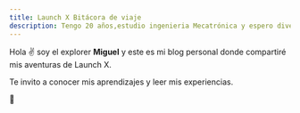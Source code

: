 ```yaml
---
title: Launch X Bitácora de viaje
description: Tengo 20 años,estudio ingenieria Mecatrónica y espero divertirme mucho.
---
```


Hola ✌️  soy el explorer **Miguel** y este es mi blog personal donde compartiré mis aventuras de Launch X.

Te invito a conocer mis aprendizajes y leer mis experiencias.

🚀
